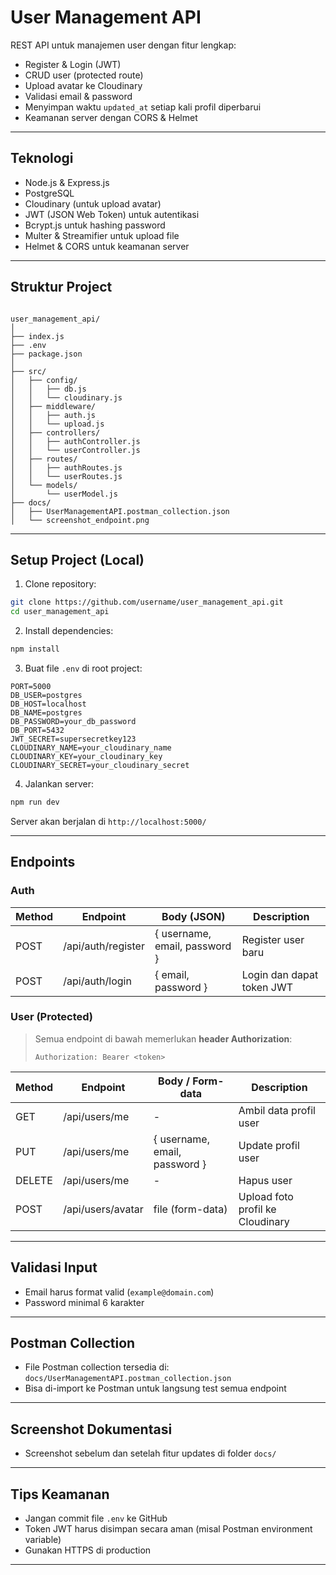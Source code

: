 # User Management API

REST API untuk manajemen user dengan fitur lengkap:

- Register & Login (JWT)
- CRUD user (protected route)
- Upload avatar ke Cloudinary
- Validasi email & password
- Menyimpan waktu `updated_at` setiap kali profil diperbarui
- Keamanan server dengan CORS & Helmet

---

## **Teknologi**

- Node.js & Express.js
- PostgreSQL
- Cloudinary (untuk upload avatar)
- JWT (JSON Web Token) untuk autentikasi
- Bcrypt.js untuk hashing password
- Multer & Streamifier untuk upload file
- Helmet & CORS untuk keamanan server

---

## **Struktur Project**

```

user_management_api/
│
├── index.js
├── .env
├── package.json
│
├── src/
│   ├── config/
│   │   ├── db.js
│   │   └── cloudinary.js
│   ├── middleware/
│   │   ├── auth.js
│   │   └── upload.js
│   ├── controllers/
│   │   ├── authController.js
│   │   └── userController.js
│   ├── routes/
│   │   ├── authRoutes.js
│   │   └── userRoutes.js
│   └── models/
│       └── userModel.js
├── docs/
│   ├── UserManagementAPI.postman_collection.json
│   └── screenshot_endpoint.png

````

---

## **Setup Project (Local)**

1. Clone repository:

```bash
git clone https://github.com/username/user_management_api.git
cd user_management_api
````

2. Install dependencies:

```bash
npm install
```

3. Buat file `.env` di root project:

```
PORT=5000
DB_USER=postgres
DB_HOST=localhost
DB_NAME=postgres
DB_PASSWORD=your_db_password
DB_PORT=5432
JWT_SECRET=supersecretkey123
CLOUDINARY_NAME=your_cloudinary_name
CLOUDINARY_KEY=your_cloudinary_key
CLOUDINARY_SECRET=your_cloudinary_secret
```

4. Jalankan server:

```bash
npm run dev
```

Server akan berjalan di `http://localhost:5000/`

---

## **Endpoints**

### **Auth**

| Method | Endpoint           | Body (JSON)                   | Description               |
| ------ | ------------------ | ----------------------------- | ------------------------- |
| POST   | /api/auth/register | { username, email, password } | Register user baru        |
| POST   | /api/auth/login    | { email, password }           | Login dan dapat token JWT |

### **User (Protected)**

> Semua endpoint di bawah memerlukan **header Authorization**:
>
> ```
> Authorization: Bearer <token>
> ```

| Method | Endpoint          | Body / Form-data              | Description                      |
| ------ | ----------------- | ----------------------------- | -------------------------------- |
| GET    | /api/users/me     | -                             | Ambil data profil user           |
| PUT    | /api/users/me     | { username, email, password } | Update profil user               |
| DELETE | /api/users/me     | -                             | Hapus user                       |
| POST   | /api/users/avatar | file (form-data)              | Upload foto profil ke Cloudinary |

---

## **Validasi Input**

* Email harus format valid (`example@domain.com`)
* Password minimal 6 karakter

---

## **Postman Collection**

* File Postman collection tersedia di: `docs/UserManagementAPI.postman_collection.json`
* Bisa di-import ke Postman untuk langsung test semua endpoint

---

## **Screenshot Dokumentasi**

* Screenshot sebelum dan setelah fitur updates di folder `docs/`

---

## **Tips Keamanan**

* Jangan commit file `.env` ke GitHub
* Token JWT harus disimpan secara aman (misal Postman environment variable)
* Gunakan HTTPS di production

---
